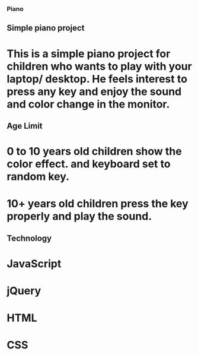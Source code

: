 ### Piano
## Simple piano project

# This is a simple piano project for children who wants to play with your laptop/ desktop. He feels interest to press any key and enjoy the sound and color change in the monitor. 

## Age Limit
# 0 to 10 years old children show the color effect. and keyboard set to random key.
# 10+ years old children press the key properly and play the sound. 

## Technology
# JavaScript
# jQuery
# HTML
# CSS